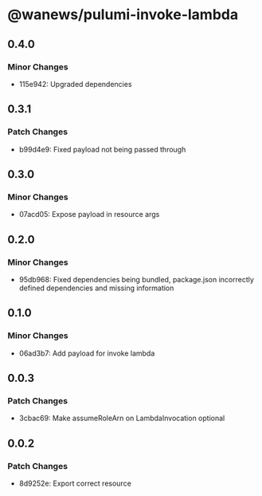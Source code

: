 # @wanews/pulumi-invoke-lambda

## 0.4.0

### Minor Changes

- 115e942: Upgraded dependencies

## 0.3.1

### Patch Changes

- b99d4e9: Fixed payload not being passed through

## 0.3.0

### Minor Changes

- 07acd05: Expose payload in resource args

## 0.2.0

### Minor Changes

- 95db968: Fixed dependencies being bundled, package.json incorrectly defined dependencies and missing information

## 0.1.0

### Minor Changes

- 06ad3b7: Add payload for invoke lambda

## 0.0.3

### Patch Changes

- 3cbac69: Make assumeRoleArn on LambdaInvocation optional

## 0.0.2

### Patch Changes

- 8d9252e: Export correct resource
